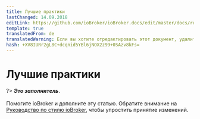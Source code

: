```yaml
---
title: Лучшие практики
lastChanged: 14.09.2018
editLink: https://github.com/ioBroker/ioBroker.docs/edit/master/docs/ru/dev/bestpractices.md
template: true
translatedFrom: de
translatedWarning: Если вы хотите отредактировать этот документ, удалите поле «translatedFrom», в противном случае этот документ будет снова автоматически переведен
hash: +XV8IURr2gL8C+dcqnid5YBl6jNOX2z99+0SAzv8kFs=
---
```

# Лучшие практики
?> ***Это заполнитель***.<br><br> Помогите ioBroker и дополните эту статью. Обратите внимание на [Руководство по стилю ioBroker](https://www.iobroker.net/#de/documentation/community/styleguidedoc.md), чтобы упростить принятие изменений.
